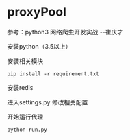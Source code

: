 # proxyPool
参考：python3 网络爬虫开发实战   --崔庆才


安装python（3.5以上）

安装相关模块

	pip install -r requirement.txt
	
安装redis

进入settings.py 修改相关配置

开始运行代理 

	python run.py
